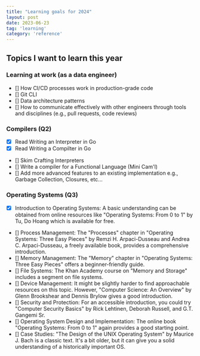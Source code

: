 ```yaml
---
title: "Learning goals for 2024"
layout: post
date: 2023-06-23
tag: 'learning'
category: 'reference'
---
```


## Topics I want to learn this year

### Learning at work (as a data engineer)
- [] How CI/CD processes work in production-grade code
- [] Git CLI
- [] Data architecture patterns
- [] How to communicate effectively with other engineers through
tools and disciplines (e.g., pull requests, code reviews)

### Compilers (Q2)
- [X] Read Writing an Interpreter in Go
- [X] Read Writing a Compilter in Go
- [] Skim Crafting Interpreters
- [] Write a compiler for a Functional Language (Mini Cam'l)
- [] Add more advanced features to an existing implementation
e.g., Garbage Collection, Closures, etc...

### Operating Systems (Q3) 
- [X] Introduction to Operating Systems: A basic understanding can be obtained from online resources like "Operating Systems: From 0 to 1" by Tu, Do Hoang which is available for free.
- [] Process Management: The "Processes" chapter in "Operating Systems: Three Easy Pieces" by Remzi H. Arpaci-Dusseau and Andrea C. Arpaci-Dusseau, a freely available book, provides a comprehensive introduction.
- [] Memory Management: The "Memory" chapter in "Operating Systems: Three Easy Pieces" offers a beginner-friendly guide.
- [] File Systems: The Khan Academy course on "Memory and Storage" includes a segment on file systems.
- [] Device Management: It might be slightly harder to find approachable resources on this topic. However, "Computer Science: An Overview" by Glenn Brookshear and Dennis Brylow gives a good introduction.
- [] Security and Protection: For an accessible introduction, you could try "Computer Security Basics" by Rick Lehtinen, Deborah Russell, and G.T. Gangemi Sr.
- [] Operating System Design and Implementation: The online book "Operating Systems: From 0 to 1" again provides a good starting point.
- [] Case Studies: "The Design of the UNIX Operating System" by Maurice J. Bach is a classic text. It's a bit older, but it can give you a solid understanding of a historically important OS.